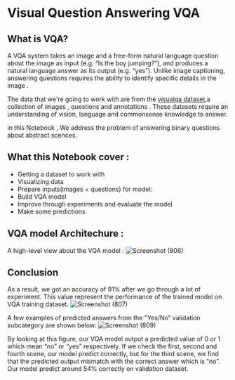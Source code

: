 
# Visual Question Answering VQA 

## What is VQA?
A VQA system takes an image and a free-form natural language question about the image as input (e.g. “Is the boy jumping?”), and produces a natural language answer as its output (e.g. “yes”). Unlike image captioning, answering questions requires the ability to identify specific details in the image .

The data that we're going to work with are from the [visualqa dataset](https://visualqa.org/index.html),a collection of images , questions and annotations . These datasets require an understanding of vision, language and commonsense knowledge to answer.

in this Notebook , We address the problem of answering binary questions about abstract scences.


## What this Notebook  cover :
* Getting a dataset to work with
* Visualizing data
* Prepare inputs(images + questions) for model:
* Build VQA model
* Improve through experiments and evaluate the model
* Make some predictions

## VQA model Architechure :

A high-level view about the VQA model :
![Screenshot (806)](https://user-images.githubusercontent.com/90212538/193788669-b5b80e2e-4854-41c8-a0f4-83bbd69b7d98.png)


## Conclusion
As a result, we got an accuracy of 91% after we go through a lot of experiment. This value represent the performance of the trained model on VQA training dataset.
![Screenshot (807)](https://user-images.githubusercontent.com/90212538/193789130-5b89dbbb-3154-48ae-88ec-f7d466c0d2ff.png)


A few examples of predicted answers from the "Yes/No” validation subcategory are shown below:
![Screenshot (809)](https://user-images.githubusercontent.com/90212538/193790445-44695b8b-4d46-442d-b7de-23143be7ca25.png)

By looking at this figure, our VQA model output a predicted value of 0 or 1 which mean “no” or “yes” respectively. If we check the first, second and fourth scene, our model predict correctly, but for the third scene, we find that the predicted output mismatch with the correct answer which is “no”. Our model predict around 54% correctly on validation dataset.
